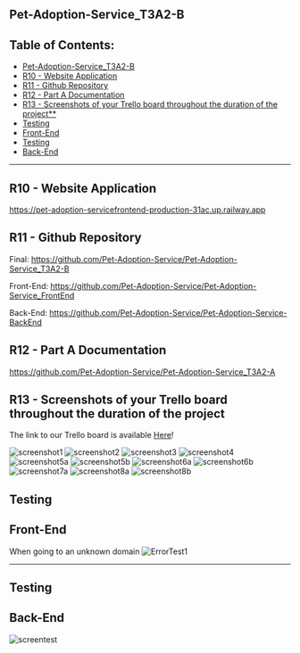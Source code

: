 ## Pet-Adoption-Service_T3A2-B

## **Table of Contents:** <!-- omit in toc -->
- [Pet-Adoption-Service\_T3A2-B](#pet-adoption-service_t3a2-b)
- [R10 - Website Application](#r10---website-application)
- [R11 - Github Repository](#r11---github-repository)
- [R12 - Part A Documentation](#r12---part-a-documentation)
- [R13 - Screenshots of your Trello board throughout the duration of the project**](#r13---screenshots-of-your-trello-board-throughout-the-duration-of-the-project)
- [Testing](#testing)
- [Front-End](#front-end)
- [Testing](#testing-1)
- [Back-End](#back-end)

---

## R10 - Website Application
https://pet-adoption-servicefrontend-production-31ac.up.railway.app

## R11 - Github Repository
Final: https://github.com/Pet-Adoption-Service/Pet-Adoption-Service_T3A2-B

Front-End: https://github.com/Pet-Adoption-Service/Pet-Adoption-Service_FrontEnd

Back-End: https://github.com/Pet-Adoption-Service/Pet-Adoption-Service-BackEnd



## R12 - Part A Documentation
https://github.com/Pet-Adoption-Service/Pet-Adoption-Service_T3A2-A

## **R13 - Screenshots of your Trello board throughout the duration of the project**

The link to our Trello board is available [Here](https://trello.com/b/XB2z1h7g
)!

![screenshot1](docs/Screenshot1.png)
![screenshot2](docs/Screenshot2.png)
![screenshot3](docs/Screenshot3.png)
![screenshot4](docs/Screenshot4.png)
![screenshot5a](docs/Screenshot5a.png)
![screenshot5b](docs/Screenshot5b.png)
![screenshot6a](docs/Screenshot6a.png)
![screenshot6b](docs/Screenshot6b.png)
![screenshot7a](docs/Screenshot7a.png)
![screenshot8a](docs/Screenshot8a.png)
![screenshot8b](docs/Screenshot8b.png)

## Testing
## Front-End 
When going to an unknown domain
![ErrorTest1](docs/errortest.png)

---

## Testing
## Back-End 
![screentest](docs/screentest.png)
